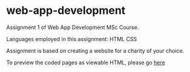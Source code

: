 # web-app-development
Assignment 1 of Web App Development MSc Course.

Languages employed in this assignment:
HTML 
CSS

Assignment is based on creating a website for a charity of your choice.

To preview the coded pages as viewable HTML, please go [here](http://htmlpreview.github.io/?https://github.com/robertyoung2/web-app-development/blob/master/index.html)
